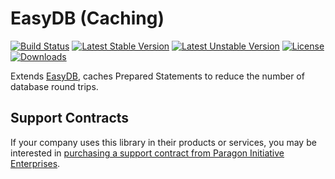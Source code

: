 # EasyDB (Caching)

[![Build Status](https://travis-ci.org/paragonie/easydb-cache.svg?branch=master)](https://travis-ci.org/paragonie/easydb-cache)
[![Latest Stable Version](https://poser.pugx.org/paragonie/easydb-cache/v/stable)](https://packagist.org/packages/paragonie/easydb-cache)
[![Latest Unstable Version](https://poser.pugx.org/paragonie/easydb-cache/v/unstable)](https://packagist.org/packages/paragonie/easydb-cache)
[![License](https://poser.pugx.org/paragonie/easydb-cache/license)](https://packagist.org/packages/paragonie/easydb-cache)
[![Downloads](https://img.shields.io/packagist/dt/paragonie/easydb-cache.svg)](https://packagist.org/packages/paragonie/easydb-cache)

Extends [EasyDB](https://github.com/paragonie/easydb), caches Prepared Statements
to reduce the number of database round trips.

## Support Contracts

If your company uses this library in their products or services, you may be
interested in [purchasing a support contract from Paragon Initiative Enterprises](https://paragonie.com/enterprise).
